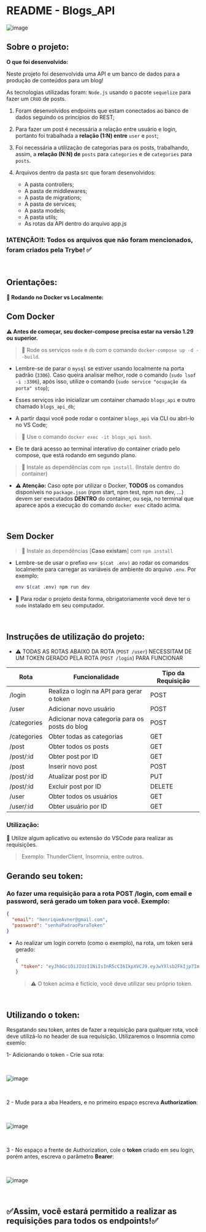 # README - Blogs_API
![image](https://github.com/henriqueAvner/blogs_api/assets/133919307/cce52096-d19e-48f3-9711-05ba40b2ecb4)


## Sobre o projeto:
  <summary><strong>O que foi desenvolvido:</strong></summary>

  Neste projeto foi desenvolvida uma API e um banco de dados para a produção de conteúdos para um blog! 

  As tecnologias utilizadas foram: `Node.js` usando o pacote `sequelize` para fazer um `CRUD` de posts.

  1. Foram desenvolvidos endpoints que estam conectados ao banco de dados seguindo os princípios do REST;

  2. Para fazer um post é necessária a relação entre usuário e login, portanto foi trabalhada a **relação (1:N) entre** `user` e `post`; 

  3. Foi necessária a utilização de categorias para os posts, trabalhando, assim, a **relação (N:N) de** `posts` para `categories` e de `categories` para `posts`.

  4. Arquivos dentro da pasta src que foram desenvolvidos: 
     - A pasta controllers;
     - A pasta de middlewares;
     - A pasta de migrations;
     - A pasta de services;
     - A pasta models;
     - A pasta utils;
     - As rotas da API dentro do arquivo app.js

### :heavy_exclamation_mark:ATENÇÃO!:heavy_exclamation_mark:: Todos os arquivos que não foram mencionados, foram criados pela Trybe! :white_check_mark:

<br />

## Orientações:


  <summary><strong>🐋 Rodando no Docker vs Localmente:</strong></summary>
  
  ##  Com Docker
 
  **:warning: Antes de começar, seu docker-compose precisa estar na versão 1.29 ou superior.**


  > :pushpin: Rode os serviços `node` e `db` com o comando `docker-compose up -d --build`.

  - Lembre-se de parar o `mysql` se estiver usando localmente na porta padrão (`3306`). Caso queira analisar melhor, rode o comando (`sudo lsof -i :3306`), após isso, utilize o comando (`sudo service "ocupação da porta" stop`);

  - Esses serviços irão inicializar um container chamado `blogs_api` e outro chamado `blogs_api_db`;

  - A partir daqui você pode rodar o container `blogs_api` via CLI ou abri-lo no VS Code;

  > :pushpin: Use o comando `docker exec -it blogs_api bash`.

  - Ele te dará acesso ao terminal interativo do container criado pelo compose, que está rodando em segundo plano.

  > :pushpin: Instale as dependências com `npm install`. (Instale dentro do container)
  
  - **:warning: Atenção:** Caso opte por utilizar o Docker, **TODOS** os comandos disponíveis no `package.json` (npm start, npm test, npm run dev, ...) devem ser executados **DENTRO** do container, ou seja, no terminal que aparece após a execução do comando `docker exec` citado acima. 

  <br />
  
  ##  Sem Docker

  > :pushpin: Instale as dependências [**Caso existam**] com `npm install`
  
  - Lembre-se de usar o prefixo `env $(cat .env)` ao rodar os comandos localmente para carregar as variáveis de ambiente do arquivo `.env`. Por exemplo:
  
    ```bash
    env $(cat .env) npm run dev
    ```
  
  - :pushpin: Para rodar o projeto desta forma, obrigatoriamente você deve ter o `node` instalado em seu computador.

  <br/>

  ## Instruções de utilização do projeto:
  - ⚠️ TODAS AS ROTAS ABAIXO DA ROTA (`POST /user`) NECESSITAM DE UM TOKEN GERADO PELA ROTA (`POST /login`) PARA FUNCIONAR

  | Rota                      | Funcionalidade                            | Tipo da Requisição |
|---------------------------|-------------------------------------------|--------------------|
| /login           | Realiza o login na API para gerar o token          | POST               |
| /user            | Adicionar novo usuário                             | POST               |
| /categories      | Adicionar nova categoria para os posts do blog     | POST               |
| /categories      | Obter todas as categorias                          | GET                |
| /post            | Obter todos os posts                               | GET                |
| /post/:id        | Obter post por ID                                  | GET                |
| /post            | Inserir novo post                                  | POST               |
| /post/:id        | Atualizar post por ID                              | PUT                |
| /post/:id        | Excluir post por ID                                | DELETE             |
| /user            | Obter todos os usuários                            | GET                |
| /user/:id        | Obter usuário por ID                               | GET                |

  ### Utilização:
  :pushpin: Utilize algum aplicativo ou extensão do VSCode para realizar as requisições. 
  </br>
  > Exemplo: ThunderClient, Insomnia, entre outros.
  ## Gerando seu token:
 ### Ao fazer uma requisição para a rota POST /login, com email e password, será gerado um token para você. Exemplo:


  ```json
  {
    "email": "henriqueAvner@gmail.com",
    "password": "senhaPadraoParaToken"
  }
  ```
 - Ao realizar um login correto (como o exemplo), na rota, um token será gerado:
   
    ```json
    {
      "token": "eyJhbGciOiJIUzI1NiIsInR5cCI6IkpXVCJ9.eyJwYXlsb2FkIjp7ImlkIjo1LCJkaXNwbGF5TmFtZSI6InVzdWFyaW8gZGUgdGVzdGUiLCJlbWFpbCI6InRlc3RlQGVtYWlsLmNvbSIsImltYWdlIjoibnVsbCJ9LCJpYXQiOjE2MjAyNDQxODcsImV4cCI6MTYyMDY3NjE4N30.Roc4byj6mYakYqd9LTCozU1hd9k_Vw5IWKGL4hcCVG8"
    }
    ```
    > :warning: O token acima é fictício, você deve utilizar seu próprio token.

<br />

  ## Utilizando o token:
  Resgatando seu token, antes de fazer a requisição para qualquer rota, você deve utilizá-lo no header de sua requisição. Utilizaremos o Insomnia como exemlo:

  1- Adicionando o token - Crie sua rota:
  
  <br />
  
  ![image](https://github.com/henriqueAvner/blogs_api/assets/133919307/a19b892c-a99c-472a-85f1-b5b64f54393c)

  <br />
  
  2 - Mude para a aba Headers, e no primeiro espaço escreva **Authorization**:
  
  <br />
  
  ![image](https://github.com/henriqueAvner/blogs_api/assets/133919307/cb77168a-0e6d-40b0-8990-3b41fae7a227)
  
  <br />
  
  3 - No espaço a frente de Authorization, cole o **token** criado em seu login, porém antes, escreva o parâmetro **Bearer**:
  
  </br>
  
  ![image](https://github.com/henriqueAvner/blogs_api/assets/133919307/6997babf-c3ec-4c2d-96d9-950596dd3b6e)
  
  <br />
  
  ## :white_check_mark:Assim, você estará permitido a realizar as requisições para todos os endpoints!:white_check_mark:

  







